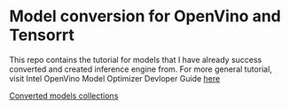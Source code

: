 # Model conversion for OpenVino and Tensorrt

This repo contains the tutorial for models that I have already success converted and created inference engine from. For more general tutorial, visit Intel OpenVino Model Optimizer Devloper Guide [here](https://docs.openvinotoolkit.org/latest/openvino_docs_MO_DG_Deep_Learning_Model_Optimizer_DevGuide.html)

[Converted models collections](https://drive.google.com/drive/u/0/folders/1pzu-swSQBDjAAuudIwwSI2vip1LfoXQi)